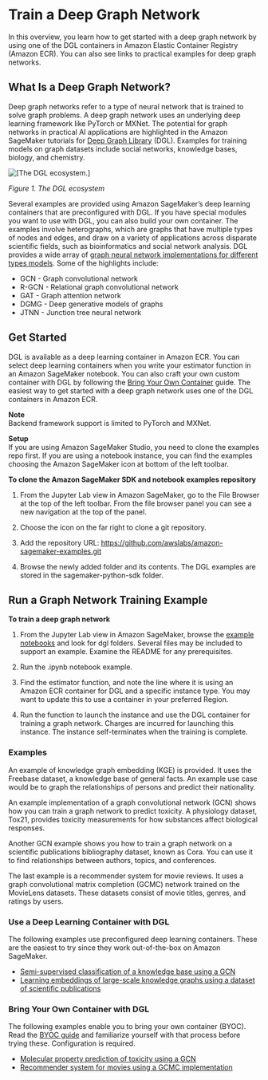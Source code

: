 # Train a Deep Graph Network<a name="deep-graph-library"></a>

 In this overview, you learn how to get started with a deep graph network by using one of the DGL containers in Amazon Elastic Container Registry \(Amazon ECR\)\. You can also see links to practical examples for deep graph networks\. 

## What Is a Deep Graph Network?<a name="deep-graph-library-what-is"></a>

 Deep graph networks refer to a type of neural network that is trained to solve graph problems\. A deep graph network uses an underlying deep learning framework like PyTorch or MXNet\. The potential for graph networks in practical AI applications are highlighted in the Amazon SageMaker tutorials for [Deep Graph Library](https://www.dgl.ai/) \(DGL\)\. Examples for training models on graph datasets include social networks, knowledge bases, biology, and chemistry\. 

 ![\[The DGL ecosystem.\]](http://docs.aws.amazon.com/sagemaker/latest/dg/images/dgl_white_background_bold.png) 

 *Figure 1\. The DGL ecosystem* 

Several examples are provided using Amazon SageMaker’s deep learning containers that are preconfigured with DGL\. If you have special modules you want to use with DGL, you can also build your own container\. The examples involve heterographs, which are graphs that have multiple types of nodes and edges, and draw on a variety of applications across disparate scientific fields, such as bioinformatics and social network analysis\. DGL provides a wide array of [graph neural network implementations for different types models](https://docs.dgl.ai/tutorials/models/index.html)\. Some of the highlights include: 
+ GCN \- Graph convolutional network 
+ R\-GCN \- Relational graph convolutional network 
+ GAT \- Graph attention network 
+ DGMG \- Deep generative models of graphs 
+ JTNN \- Junction tree neural network 

## Get Started<a name="deep-graph-library-get-started"></a>

DGL is available as a deep learning container in Amazon ECR\. You can select deep learning containers when you write your estimator function in an Amazon SageMaker notebook\. You can also craft your own custom container with DGL by following the [Bring Your Own Container](https://docs.aws.amazon.com/sagemaker/latest/dg/your-algorithms.html) guide\. The easiest way to get started with a deep graph network uses one of the DGL containers in Amazon ECR\.  

**Note**  
 Backend framework support is limited to PyTorch and MXNet\. 

**Setup**  
If you are using Amazon SageMaker Studio, you need to clone the examples repo first\. If you are using a notebook instance, you can find the examples choosing the Amazon SageMaker icon at bottom of the left toolbar\. 

**To clone the Amazon SageMaker SDK and notebook examples repository**

1. From the Jupyter Lab view in Amazon SageMaker, go to the File Browser at the top of the left toolbar\. From the file browser panel you can see a new navigation at the top of the panel\. 

1. Choose the icon on the far right to clone a git repository\. 

1. Add the repository URL: [https://github\.com/awslabs/amazon\-sagemaker\-examples\.git](https://github.com/awslabs/amazon-sagemaker-examples.git) 

1. Browse the newly added folder and its contents\. The DGL examples are stored in the sagemaker\-python\-sdk folder\. 

## Run a Graph Network Training Example<a name="deep-graph-library-run-a-graph-network-training-example"></a>

**To train a deep graph network**

1. From the Jupyter Lab view in Amazon SageMaker, browse the [example notebooks](https://github.com/awslabs/amazon-sagemaker-examples/tree/master/sagemaker-python-sdk) and look for dgl folders\. Several files may be included to support an example\. Examine the README for any prerequisites\. 

1. Run the \.ipynb notebook example\.  

1. Find the estimator function, and note the line where it is using an Amazon ECR container for DGL and a specific instance type\. You may want to update this to use a container in your preferred Region\. 

1. Run the function to launch the instance and use the DGL container for training a graph network\. Charges are incurred for launching this instance\. The instance self\-terminates when the training is complete\. 

### Examples<a name="deep-graph-library-examples"></a>

 An example of knowledge graph embedding \(KGE\) is provided\. It uses the Freebase dataset, a knowledge base of general facts\. An example use case would be to graph the relationships of persons and predict their nationality\.  

 An example implementation of a graph convolutional network \(GCN\) shows how you can train a graph network to predict toxicity\. A physiology dataset, Tox21, provides toxicity measurements for how substances affect biological responses\.  

 Another GCN example shows you how to train a graph network on a scientific publications bibliography dataset, known as Cora\. You can use it to find relationships between authors, topics, and conferences\. 

 The last example is a recommender system for movie reviews\. It uses a graph convolutional matrix completion \(GCMC\) network trained on the MovieLens datasets\. These datasets consist of movie titles, genres, and ratings by users\. 

### Use a Deep Learning Container with DGL<a name="deep-graph-library-deep-learning-container"></a>

 The following examples use preconfigured deep learning containers\. These are the easiest to try since they work out\-of\-the\-box on Amazon SageMaker\. 
+ [Semi\-supervised classification of a knowledge base using a GCN](https://github.com/awslabs/amazon-sagemaker-examples/tree/master/sagemaker-python-sdk/dgl_gcn) 
+ [Learning embeddings of large\-scale knowledge graphs using a dataset of scientific publications](https://github.com/awslabs/amazon-sagemaker-examples/tree/master/sagemaker-python-sdk/dgl_kge)  

### Bring Your Own Container with DGL<a name="deep-graph-library-bring-your-own-container"></a>

The following examples enable you to bring your own container \(BYOC\)\. Read the [BYOC guide](https://docs.aws.amazon.com/sagemaker/latest/dg/your-algorithms.html) and familiarize yourself with that process before trying these\. Configuration is required\. 
+ [Molecular property prediction of toxicity using a GCN](https://github.com/awslabs/amazon-sagemaker-examples/tree/master/sagemaker-python-sdk/dgl_gcn_tox21) 
+ [Recommender system for movies using a GCMC implementation](https://github.com/awslabs/amazon-sagemaker-examples/tree/master/sagemaker-python-sdk/dgl_gcmc) 